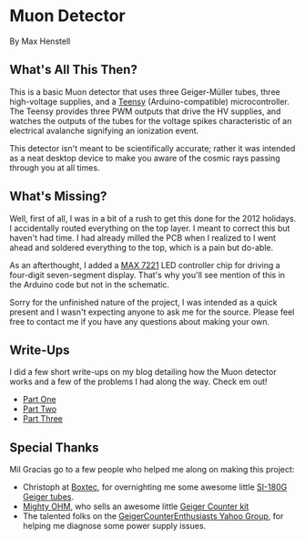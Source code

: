 # Muon Detector
By Max Henstell

## What's All This Then?

This is a basic Muon detector that uses three Geiger-Müller tubes, three high-voltage supplies, and a [Teensy](http://www.pjrc.com/teensy/) (Arduino-compatible) microcontroller. The Teensy provides three PWM outputs that drive the HV supplies, and watches the outputs of the tubes for the voltage spikes characteristic of an electrical avalanche signifying an ionization event.

This detector isn't meant to be scientifically accurate; rather it was intended as a neat desktop device to make you aware of the cosmic rays passing through you at all times.

## What's Missing?

Well, first of all, I was in a bit of a rush to get this done for the 2012 holidays. I accidentally routed everything on the top layer. I meant to correct this but haven't had time. I had already milled the PCB when I realized to I went ahead and soldered everything to the top, which is a pain but do-able.

As an afterthought, I added a [MAX 7221](http://playground.arduino.cc//Main/MAX72XXHardware) LED controller chip for driving a four-digit seven-segment display. That's why you'll see mention of this in the Arduino code but not in the schematic.

Sorry for the unfinished nature of the project, I was intended as a quick present and I wasn't expecting anyone to ask me for the source. Please feel free to contact me if you have any questions about making your own.

## Write-Ups

I did a few short write-ups on my blog detailing how the Muon detector works and a few of the problems I had along the way. Check em out!

* [Part One](http://mmmaaa.xxx/blog/space-1.html)
* [Part Two](http://mmmaaa.xxx/blog/space-2.html)
* [Part Three](http://mmmaaa.xxx/blog/space-3.html)

## Special Thanks

Mil Gracias go to a few people who helped me along on making this project:

* Christoph at [Boxtec](https://shop.boxtec.ch/), for overnighting me some awesome little [SI-180G Geiger tubes](http://shop.boxtec.ch/geiger-mueller-tube-180g-p-40722.html).
* [Mighty OHM](http://mightyohm.com/blog/), who sells an awesome little [Geiger Counter kit](http://mightyohm.com/blog/products/geiger-counter/)
* The talented folks on the [GeigerCounterEnthusiasts Yahoo Group](http://tech.groups.yahoo.com/group/GeigerCounterEnthusiasts/), for helping me diagnose some power supply issues.